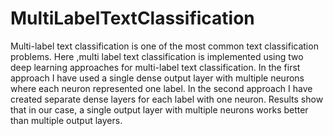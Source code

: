 # MultiLabelTextClassification
Multi-label text classification is one of the most common text classification problems. Here ,multi label text classification 
is implemented using two deep learning approaches for multi-label text classification. In the first approach I have used a single dense output
layer with multiple neurons where each neuron represented one label. In the second approach I have 
created separate dense layers for each label with one neuron. Results show that in our case, a single
output layer with multiple neurons works better than multiple output layers.
